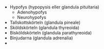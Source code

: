 
- Hypofys (hypopysis eller glandula pituitaria)
	- Adenohypofys
	- Neurohypofys
- Tallskottskörteln (glandula pineale)
- Sköldskörteln (glandula thyreoida)
- Bisköldskörteln (glandula parathyreoida)
- Binjudarna (glandula adrenalia)
- 
